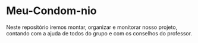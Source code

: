 # Meu-Condom-nio
Neste repositório iremos montar, organizar e monitorar nosso projeto, contando com a ajuda de todos do grupo e com os conselhos do professor.
